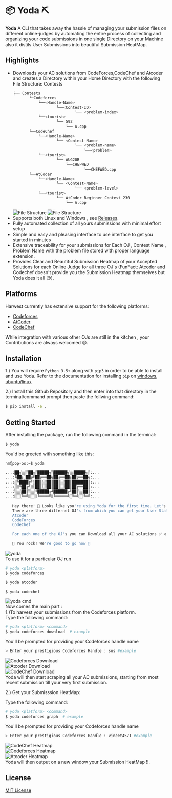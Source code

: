 # 📦 Yoda ⛏

**Yoda**
A CLI that takes away the hassle of managing your submission files on different online-judges by
automating the entire process of collecting and organizing your code submissions in one single Directory on your Machine also it distils User Submissions into beautiful Submission HeatMap.

## Highlights
* Downloads your AC solutions from CodeForces,CodeChef and Atcoder and creates a Directory within your Home Directory with the following File Structure:
Contests  
   ```bash
   ├── Contests 
          └─Codeforces  
              └──<Handle-Name>  
                      └──<Contest-ID>  
                              └── <problem-index>  
              └──<tourist>  
                      └── 592  
                          └── A.cpp  
          └──CodeChef   
              └──<Handle-Name>  
                      └── <Contest-Name>  
                              └── <problem-name>  
                                  └──<problem>  
              └──<tourist>  
                      └── AUG20B  
                          └──CHEFWED  
                                  └──CHEFWED.cpp   
          └──AtCoder  
              └──<Handle-Name>  
                      └── <Contest-Name>  
                              └── <problem-level>  
              └──<tourist>  
                      └── AtCoder Beginner Contest 230  
                          └── A.cpp  
   ```     
   ![File Structure](https://www.linkpicture.com/q/photo_2021-12-18_02-11-07.jpg)
   ![File Structure](https://www.linkpicture.com/q/LPic61bcf584b3371734315218.png)
* Supports both Linux and Windows , see [Releases](https://github.com/NikharManchanda/Yoda/releases). 
* Fully automated collection of all yours submissions with minimal effort setup
* Simple and easy and pleasing interface to use interface to get you started in minutes
* Extensive traceability for your submissions for Each OJ , Contest Name , Problem Name with the problem file stored with proper language extension.
* Provides Clear and Beautiful Submission Heatmap of your Accepted Solutions for each Online Judge
 for all three OJ's (FunFact: Atcoder and Codechef doesn't provide you the Submission Heatmap themselves but Yoda does it all 😉).

## Platforms

Harwest currently has extensive support for the following platforms:
* [Codeforces](https://codeforces.com/)
* [AtCoder](https://atcoder.jp/)
* [CodeChef](https://www.codechef.com/)

While integration with various other OJs are still in the kitchen , your Contributions are always welcomed 😄.


## Installation

1.) You will require `Python 3.5+` along with `pip3` in order to be able to install and use Yoda.
Refer to the documentation for installing `pip` on [windows](https://phoenixnap.com/kb/install-pip-windows), 
[ubuntu/linux](https://phoenixnap.com/kb/how-to-install-python-3-ubuntu)

2.) Install this Github Repository and then enter into that directory in the terminal/command prompt then paste the follwing command:
```bash
$ pip install -e .
```

## Getting Started

After installing the package, run the following command in the terminal:
```bash
$ yoda
```
You'd be greeted with something like this:
```bash
nm@pop-os:~$ yoda

...:██╗░░░██╗░█████╗░██████╗░░█████╗░:...
...:╚██╗░██╔╝██╔══██╗██╔══██╗██╔══██╗:...
...:░╚████╔╝░██║░░██║██║░░██║███████║:...
...:░░╚██╔╝░░██║░░██║██║░░██║██╔══██║:...
...:░░░██║░░░╚█████╔╝██████╔╝██║░░██║:...
...:░░░╚═╝░░░░╚════╝░╚═════╝░╚═╝░░╚═╝:...
    
   Hey there! 👋 Looks like you're using Yoda for the first time. Let's get you started 🚀
   There are three differnet OJ's from which you can get your User Statistics:
   Atcoder
   CodeForces
   CodeChef

   For each one of the OJ's you can Download all your AC solutions ✅ as well as get your Submission Heatmap!! 
    
   🥳 You rock! We're good to go now 🥳
```
![yoda](https://www.linkpicture.com/q/LPic61bcf630b9c751790534198.png)   
To use it for a particular OJ run
```bash 
# yoda <platform> 
$ yoda codeforces 
```
```bash
$ yoda atcoder 
```
```bash
$ yoda codechef 
```
![yoda cmd](https://www.linkpicture.com/q/LPic61bcf6839123d1303457515.png)     
Now comes the main part :  
1.)To harvest your submissions from the Codeforces platform.  
Type the following command:  
```bash
# yoda <platform> <command>
$ yoda codeforces download  # example
```
  
You'll be prompted for providing your Codeforces handle name   
```bash
> Enter your prestigious Codeforces Handle : sus #example
```

![Codeforces Download](https://www.linkpicture.com/q/yoda_cfd.jpg)    
![Atcoder Download](https://cdn.discordapp.com/attachments/918887646594474036/921501364247461918/yoda_adf.jpg)    
![CodeChef Download](https://cdn.discordapp.com/attachments/918887646594474036/921501362607497226/yoda_ccd.png)   
Yoda will then start scraping all your AC submissions, starting from most recent submission till your very first submission.  

2.) Get your Submisssion HeatMap:  

Type the following command:  

```bash
# yoda <platform> <command>
$ yoda codeforces graph  # example
```

You'll be prompted for providing your Codeforces handle name  

```bash
> Enter your prestigious Codeforces Handle : vineet4571 #example
```

![CodeChef Heatmap](https://cdn.discordapp.com/attachments/918887646594474036/921501362829803560/yoda_ccg.jpg)  
![Codeforces Heatmap](https://www.linkpicture.com/q/yoda_cfg.png)  
![Atcoder Heatmap](https://cdn.discordapp.com/attachments/918887646594474036/921501362372640818/yoda_ag.png)   
Yoda will then output on a new window your Submission HeatMap !!.  

## License

[MIT License](https://github.com/NikharManchanda/Yoda/blob/main/LICENSE)
